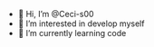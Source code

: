 - 👋 Hi, I’m @Ceci-s00
- 👀 I’m interested in develop myself
- 🌱 I’m currently learning code


<!---
Ceci-s00/Ceci-s00 is a ✨ special ✨ repository because its `README.md` (this file) appears on your GitHub profile.
You can click the Preview link to take a look at your changes.
--->
